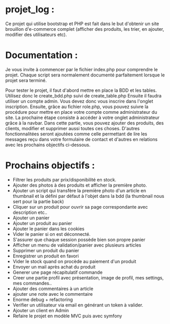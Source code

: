 # projet_log :
Ce projet qui utilise bootstrap et PHP est fait dans le but d'obtenir un site brouillon d'e-commerce complet (afficher des produits, les trier, en ajouter, modifier des utilisateurs etc).

# Documentation :
Je vous invite à commencer par le fichier index.php pour comprendre le projet. Chaque script sera normalement documenté parfaitement lorsque le projet sera terminé. 

Pour tester le projet, il faut d'abord mettre en place la BDD et les tables. Utilisez donc le create_bdd.php suivi de create_table.php
Ensuite il faudra utiliser un compte admin. Vous devez donc vous inscrire dans l'onglet inscription. Ensuite, grâce au fichier role.php, vous pouvez suivre la procédure pour mettre en place votre compte comme administrateur du site. 
La prochaine étape consiste à accéder à votre onglet administrateur grâce à la navbar. Dans cette partie, vous pouvez ajouter des produits, des clients, modifier et supprimer aussi toutes ces choses. D'autres fonctionnalitées seront ajoutées comme celle permettant de lire les messages reçu dans votre formulaire de contact et d'autres en relations avec les prochains objectifs ci-dessous.

# Prochains objectifs : 
- Filtrer les produits par prix/disponibilité en stock.
- Ajouter des photos à des produits et afficher la première photo.
- Ajouter un script qui transfère la première photo d'un article en thumbnail et la défini par défaut à l'objet dans la bdd (la thumbnail nous sert pour la partie back)
- Cliquer sur un produit pour ouvrir sa page correspondante avec description etc.. 
- Ajouter un panier
- Ajouter un produit au panier
- Ajouter le panier dans les cookies
- Vider le panier si on est déconnecté.
- S'assurer que chaque session possède bien son propre panier
- Afficher un menu de validation/panier avec plusieurs articles
- Supprimer un produit du panier
- Enregistrer un produit en favori
- Vider le stock quand on procède au paiement d'un produit
- Envoyer un mail après achat du produit
- Generer une page récapitulatif commande
- Creer une partie profil avec présentation, image de profil, mes settings, mes commandes..
- Ajouter des commentaires à un article
- ajouter une note avec le commentaire
- Enorme debug + refactoring
- Verifier un utilisateur via email en générant un token à valider.
- Ajouter un client en Admin
- Refaire le projet en modèle MVC puis avec symfony